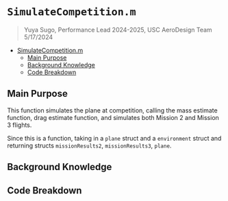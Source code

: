 # `SimulateCompetition.m`
> Yuya Sugo, Performance Lead 2024-2025, USC AeroDesign Team </br> 5/17/2024


<!--ts-->
* [SimulateCompetition.m](#simulatecompetitionm)
   * [Main Purpose](#main-purpose)
   * [Background Knowledge](#background-knowledge)
   * [Code Breakdown](#code-breakdown)

<!-- Created by https://github.com/ekalinin/github-markdown-toc -->
<!-- Added by: yuyasugo, at: Fri May 17 19:40:52 JST 2024 -->

<!--te-->



## Main Purpose
This function simulates the plane at competition, calling the mass estimate function, drag estimate function, and simulates both Mission 2 and Mission 3 flights. 

Since this is a function, taking in a `plane` struct and a `environment` struct and returning structs `missionResults2`, `missionResults3`, `plane`.

## Background Knowledge




## Code Breakdown
